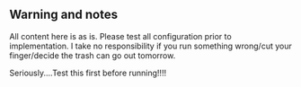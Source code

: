 ## Warning and notes

All content here is as is. Please test all configuration prior to implementation. I take no responsibility if you run something wrong/cut your finger/decide the trash can go out tomorrow.

Seriously....Test this first before running!!!!

